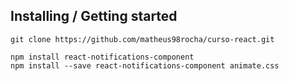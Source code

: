 ## Installing / Getting started

```shell
git clone https://github.com/matheus98rocha/curso-react.git

npm install react-notifications-component
npm install --save react-notifications-component animate.css

```
